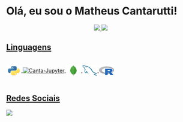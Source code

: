 # Olá, eu sou o Matheus Cantarutti!

<div align="center">
  <a href="https://github.com/cantaruttim">
  <img height="150em" src="https://github-readme-stats.vercel.app/api?username=cantaruttim&show_icons=true&theme=dark&include_all_commits=true&count_private=true"/>
  <img height="150em" src="https://github-readme-stats.vercel.app/api/top-langs/?username=cantaruttim&layout=compact&langs_count=7&theme=dark"/>
</div>
  
  
## Linguagens 

<div style="display: inline_block"><br>
  <img align="center" alt="Canta-Python" height="30" width="40" src="https://raw.githubusercontent.com/devicons/devicon/master/icons/python/python-original.svg" />
  <img align="center" alt="Canta-Jupyter" height="30" width="40" src="https://devicons.railway.app/i/jupyter.svg" />
  <img align="center" alt="Canta-Mongo" height="30" width="40" src="https://github.com/devicons/devicon/blob/master/icons/mongodb/mongodb-original.svg" />
  <img align="center" alt="Canta-MySQL" height="30" width="40" src="https://github.com/devicons/devicon/blob/master/icons/mysql/mysql-original.svg" />
  <img align="center" alt="Canta-RStudio" height="30" width="40" src="https://github.com/devicons/devicon/blob/master/icons/r/r-original.svg" />
</div>
  
  <br>
  
## Redes Sociais
  
<div> 
  
  <a href="https://www.linkedin.com/in/matheusalmeidacantarutti/" target="_blank"><img src="https://img.shields.io/badge/-LinkedIn-%230077B5?style=for-the-badge&logo=linkedin&logoColor=white" target="_blank"></a>
  
  </div>
